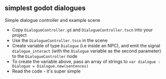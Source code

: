 ## simplest godot dialogues

Simple dialogue controller and example scene

* Copy `DialogueController.gd` and `DialogueController.tscn` into your project
* Use the `DialogueController.tscn` in the scene
* Create variable of type `Dialogue` (i.e inside an NPC), and emit the signal `dialogue_interact` (with the `Dialogue` variable as the second parameter) to the `DialogueController` node 
* To create the variable above, pass an array of strings to `var dialogue : Dialogue = Dialogue.new(sentences)`
* Read the code - it's super simple
